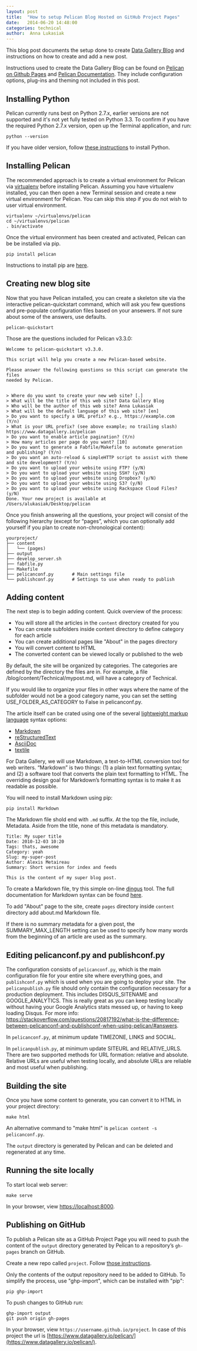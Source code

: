 ```yaml
---
layout: post
title:  "How to setup Pelican Blog Hosted on GitHub Project Pages"
date:   2014-06-20 14:48:00
categories: technical
author:  Anna Lukasiak
---
```


This blog post documents the setup done to create [Data Gallery Blog](https://www.datagallery.io/pelican) and instructions on how to create and add a new post.

Instructions used to create the Data Gallery Blog can be found on [Pelican on Github Pages](https://docs.getpelican.com/en/3.3.0/tips.html#publishing-to-github) and [Pelican Documentation](https://docs.getpelican.com/en/4.7.2/).  They include configuration options, plug-ins and theming not included in this post.

Installing Python
-----------------
Pelican currently runs best on Python 2.7.x, earlier versions are not supported and it's not yet fully tested on Python 3.3.  To confirm if you have the required Python 2.7.x version, open up the Terminal application, and run:

	python --version

If you have older version, follow [these instructions](https://www.python.org/download/releases/2.7) to install Python.

Installing Pelican
------------------
The recommended approach is to create a virtual environment for Pelican via [virtualenv](https://virtualenv.pypa.io/en/latest/) before installing Pelican. Assuming you have virtualenv installed, you can then open a new Terminal session and create a new virtual environment for Pelican.  You can skip this step if you do not wish to user virtual environment.

	virtualenv ~/virtualenvs/pelican
	cd ~/virtualenvs/pelican
	. bin/activate

Once the virtual environment has been created and activated, Pelican can be be installed via pip.

	pip install pelican

Instructions to install pip are [here](https://pip.pypa.io/en/latest/installation/).

Creating new blog site
----------------------
Now that you have Pelican installed, you can create a skeleton site via the interactive pelican-quickstart command, which will ask you few questions and pre-populate configuration files based on your ansewers.  If not sure about some of the answers, use defaults.

	pelican-quickstart

Those are the questions included for Pelican v3.3.0:

	Welcome to pelican-quickstart v3.3.0.

	This script will help you create a new Pelican-based website.

	Please answer the following questions so this script can generate the files
	needed by Pelican.

	    
	> Where do you want to create your new web site? [.] 
	> What will be the title of this web site? Data Gallery Blog
	> Who will be the author of this web site? Anna Lukasiak
	> What will be the default language of this web site? [en] 
	> Do you want to specify a URL prefix? e.g., https://example.com   (Y/n) 
	> What is your URL prefix? (see above example; no trailing slash) https://www.datagallery.io/pelican
	> Do you want to enable article pagination? (Y/n) 
	> How many articles per page do you want? [10] 
	> Do you want to generate a Fabfile/Makefile to automate generation and publishing? (Y/n) 
	> Do you want an auto-reload & simpleHTTP script to assist with theme and site development? (Y/n) 
	> Do you want to upload your website using FTP? (y/N) 
	> Do you want to upload your website using SSH? (y/N) 
	> Do you want to upload your website using Dropbox? (y/N) 
	> Do you want to upload your website using S3? (y/N) 
	> Do you want to upload your website using Rackspace Cloud Files? (y/N) 
	Done. Your new project is available at /Users/alukasiak/Desktop/pelican

Once you finish answering all the questions, your project will consist of the following hierarchy (except for “pages”, which you can optionally add yourself if you plan to create non-chronological content):

	yourproject/
	├── content
	│   └── (pages)
	├── output
	├── develop_server.sh
	├── fabfile.py
	├── Makefile
	├── pelicanconf.py       # Main settings file
	└── publishconf.py       # Settings to use when ready to publish

Adding content
--------------
The next step is to begin adding content.  Quick overview of the process:

* You will store all the articles in the `content` directory created for you
* You can create subfolders inside content directory to define category for each article
* You can create additional pages like "About" in the pages directory
* You will convert content to HTML
* The converted content can be viewed locally or published to the web

By default, the site will be organized by categories.  The categories are defined by the directory the files are in.  For example, a file /blog/content/Technical/mypost.md, will have a category of Technical.

If you would like to organize your files in other ways where the name of the subfolder would not be a good category name, you can set the setting USE_FOLDER_AS_CATEGORY to False in pelicanconf.py. 

The article itself can be crated using one of the several [lightweight markup language](https://en.wikipedia.org/wiki/Lightweight_markup_language) syntax options:

*  [Markdown](https://daringfireball.net/projects/markdown/)
*  [reStructuredText](https://docutils.sourceforge.io/rst.html)
*  [AsciiDoc](https://asciidoc.org/)
*  [textile](https://redcloth.org/textile/writing-paragraph-text/)

For Data Gallery, we will use Markdown, a text-to-HTML conversion tool for web writers. “Markdown” is two things: (1) a plain text formatting syntax; and (2) a software tool that converts the plain text formatting to HTML.  The overriding design goal for Markdown’s formatting syntax is to make it as readable as possible.

You will need to install Markdown using pip:

	pip install Markdown

The Markdown file shold end with `.md` suffix.  At the top the file, include, Metadata.  Aside from the title, none of this metadata is mandatory.  

	Title: My super title
	Date: 2010-12-03 10:20
	Tags: thats, awesome
	Category: yeah
	Slug: my-super-post
	Author: Alexis Metaireau
	Summary: Short version for index and feeds

	This is the content of my super blog post.

To create a Markdown file, try this simple on-line [dingus](https://daringfireball.net/projects/markdown/dingus) tool.  The full documentation for Markdown syntax can be found [here](https://daringfireball.net/projects/markdown/syntax).

To add "About" page to the site, create `pages` directory inside `content` directory add about.md Markdown file.

If there is no summary metadata for a given post, the SUMMARY_MAX_LENGTH setting can be used to specify how many words from the beginning of an article are used as the summary.

Editing pelicanconf.py and publishconf.py
-----------------------------------------
The configuration consists of `pelicanconf.py`, which is the main configuration file for your entire site where everything goes, and `publishconf.py` which is used when you are going to deploy your site.  The `pelicanpublish.py` file should only contain the configuration necessary for a production deployment. This includes DISQUS_SITENAME and GOOGLE_ANALYTICS. This is really great as you can keep testing locally without having your Google Analytics stats messed up, or having to keep loading Disqus.  For more info:  https://stackoverflow.com/questions/20817192/what-is-the-difference-between-pelicanconf-and-publishconf-when-using-pelican/#answers.

In `pelicanconf.py`, at minimum update TIMEZONE, LINKS and SOCIAL.

In `pelicanpublish.py`, at minimum update SITEURL and RELATIVE_URLS.  There are two supported methods for URL formation: relative and absolute. Relative URLs are useful when testing locally, and absolute URLs are reliable and most useful when publishing.

Building the site
-----------------
Once you have some content to generate, you can convert it to HTML in your project directory:

	make html

An alternative command to "make html" is `pelican content -s pelicanconf.py`.

The `output` directory is generated by Pelican and can be deleted and regenerated at any time.

Running the site locally
------------------------
To start local web server:

	make serve
 
In your browser, view [https://localhost:8000](https://localhost:8000).

Publishing on GitHub
--------------------
To publish a Pelican site as a GitHub Project Page you will need to push the content of the `output` directory generated by Pelican to a repository’s `gh-pages` branch on GitHub.

Create a new repo called `project`.  Follow [those instructions](https://help.github.com/articles/creating-a-new-repository).

Only the contents of the output repository need to be added to GitHub.  To simplify the process, use "ghp-import", which can be installed with "pip":

	pip ghp-import

To push changes to GitHub run:

	ghp-import output
	git push origin gh-pages

In your browser, view `https://username.github.io/project`.  In case of this project the url is [https://www.datagallery.io/pelican/](https://www.datagallery.io/pelican/).
